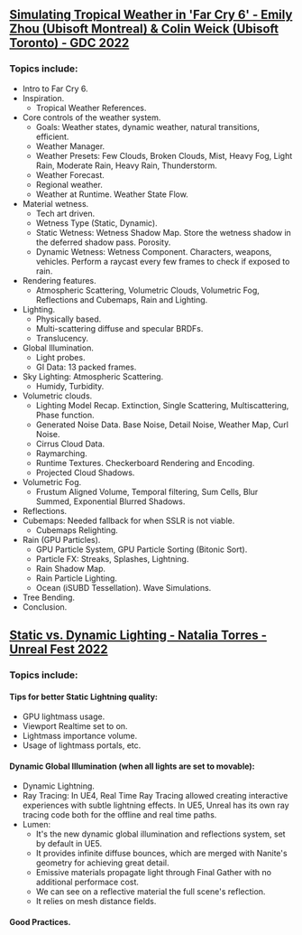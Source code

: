 ## [Simulating Tropical Weather in 'Far Cry 6' - Emily Zhou (Ubisoft Montreal) & Colin Weick (Ubisoft Toronto) - GDC 2022](https://www.youtube.com/watch?v=mGHCOOnI5aE)
### Topics include: 
* Intro to Far Cry 6.
* Inspiration.
  * Tropical Weather References.
* Core controls of the weather system.
  * Goals: Weather states, dynamic weather, natural transitions, efficient.
  * Weather Manager.
  * Weather Presets: Few Clouds, Broken Clouds, Mist, Heavy Fog, Light Rain, Moderate Rain, Heavy Rain, Thunderstorm.
  * Weather Forecast.
  * Regional weather.
  * Weather at Runtime. Weather State Flow.
* Material wetness.
  * Tech art driven.
  * Wetness Type (Static, Dynamic).
  * Static Wetness: Wetness Shadow Map. Store the wetness shadow in the deferred shadow pass. Porosity.
  * Dynamic Wetness: Wetness Component. Characters, weapons, vehicles. Perform a raycast every few frames to check if exposed to rain.
* Rendering features.
  * Atmospheric Scattering, Volumetric Clouds, Volumetric Fog, Reflections and Cubemaps, Rain and Lighting.
* Lighting.
  * Physically based.
  * Multi-scattering diffuse and specular BRDFs.
  * Translucency.
* Global Illumination.
  * Light probes.
  * GI Data: 13 packed frames.
* Sky Lighting: Atmospheric Scattering.
  * Humidy, Turbidity.
* Volumetric clouds.
  * Lighting Model Recap. Extinction, Single Scattering, Multiscattering, Phase function.
  * Generated Noise Data. Base Noise, Detail Noise, Weather Map, Curl Noise.
  * Cirrus Cloud Data.
  * Raymarching.
  * Runtime Textures. Checkerboard Rendering and Encoding.
  * Projected Cloud Shadows.
* Volumetric Fog.
  * Frustum Aligned Volume, Temporal filtering, Sum Cells, Blur Summed, Exponential Blurred Shadows.
* Reflections.
* Cubemaps: Needed fallback for when SSLR is not viable.
  * Cubemaps Relighting.
* Rain (GPU Particles).
  * GPU Particle System, GPU Particle Sorting (Bitonic Sort).
  * Particle FX: Streaks, Splashes, Lightning. 
  * Rain Shadow Map.
  * Rain Particle Lighting.
  * Ocean (iSUBD Tessellation). Wave Simulations.
* Tree Bending.
* Conclusion.

## [Static vs. Dynamic Lighting - Natalia Torres - Unreal Fest 2022](https://www.youtube.com/watch?v=gqKka4dAyJQ)
### Topics include: 
#### Tips for better Static Lightning quality:
* GPU lightmass usage.
* Viewport Realtime set to on.
* Lightmass importance volume.
* Usage of lightmass portals, etc.
#### Dynamic Global Illumination (when all lights are set to movable):
* Dynamic Lightning.
* Ray Tracing: In UE4, Real Time Ray Tracing allowed creating interactive experiences with subtle lightning effects. In UE5, Unreal has its own ray tracing code both for the offline and real time paths.
* Lumen:
  * It's the new dynamic global illumination and reflections system, set by default in UE5. 
  * It provides infinite diffuse bounces, which are merged with Nanite's geometry for achieving great detail.
  * Emissive materials propagate light through Final Gather with no additional performace cost.
  * We can see on a reflective material the full scene's reflection.
  * It relies on mesh distance fields.
#### Good Practices.

